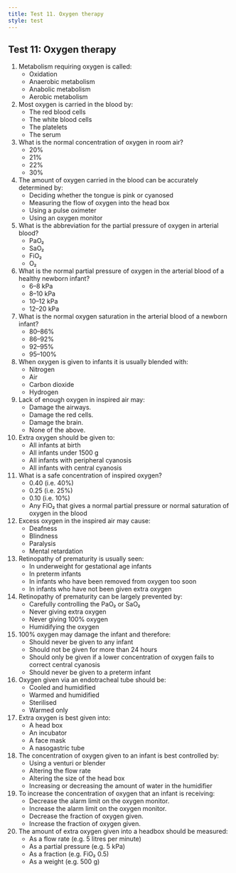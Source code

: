 ```yaml
---
title: Test 11. Oxygen therapy
style: test
---
```


## Test 11: Oxygen therapy

1.	Metabolism requiring oxygen is called:
	-	Oxidation
	-	Anaerobic metabolism
	-	Anabolic metabolism
	+	Aerobic metabolism
2.	Most oxygen is carried in the blood by:
	+	The red blood cells
	-	The white blood cells
	-	The platelets
	-	The serum
3.	What is the normal concentration of oxygen in room air?
	-	20%
	+	21%
	-	22%
	-	30%
4.	The amount of oxygen carried in the blood can be accurately determined by: 
	-	Deciding whether the tongue is pink or cyanosed
	-	Measuring the flow of oxygen into the head box
	+	Using a pulse oximeter
	-	Using an oxygen monitor
5.	What is the abbreviation for the partial pressure of oxygen in arterial blood?
	+	PaO₂
	-	SaO₂
	-	FiO₂
	-	O₂
6.	What is the normal partial pressure of oxygen in the arterial blood of a healthy newborn infant?
	-	6–8 kPa
	+	8–10 kPa
	-	10–12 kPa
	-	12–20 kPa
7.	What is the normal oxygen saturation in the arterial blood of a newborn infant?
	-	80–86%
	+	86–92%
	-	92–95%
	-	95–100%
8.	When oxygen is given to infants it is usually blended with:
	-	Nitrogen
	+	Air
	-	Carbon dioxide
	-	Hydrogen
9.	Lack of enough oxygen in inspired air may:
	-	Damage the airways.
	-	Damage the red cells.
	+	Damage the brain.
	-	None of the above.
10.	Extra oxygen should be given to:
	-	All infants at birth
	-	All infants under 1500 g
	-	All infants with peripheral cyanosis
	+	All infants with central cyanosis
11.	What is a safe concentration of inspired oxygen?
	-	0.40 (i.e. 40%)
	-	0.25 (i.e. 25%)
	-	0.10 (i.e. 10%)
	+	Any FiO₂ that gives a normal partial pressure or normal saturation of oxygen in the blood
12.	Excess oxygen in the inspired air may cause:
	-	Deafness
	+	Blindness
	-	Paralysis
	-	Mental retardation
13.	Retinopathy of prematurity is usually seen:
	-	In underweight for gestational age infants
	+	In preterm infants
	-	In infants who have been removed from oxygen too soon
	-	In infants who have not been given extra oxygen
14.	Retinopathy of prematurity can be largely prevented by:
	+	Carefully controlling the PaO₂ or SaO₂
	-	Never giving extra oxygen
	-	Never giving 100% oxygen
	-	Humidifying the oxygen
15.	100% oxygen may damage the infant and therefore:
	-	Should never be given to any infant
	-	Should not be given for more than 24 hours
	+	Should only be given if a lower concentration of oxygen fails to correct central cyanosis
	-	Should never be given to a preterm infant
16.	Oxygen given via an endotracheal tube should be:
	-	Cooled and humidified
	+	Warmed and humidified
	-	Sterilised
	-	Warmed only
17.	Extra oxygen is best given into:
	+	A head box
	-	An incubator
	-	A face mask
	-	A nasogastric tube
18.	The concentration of oxygen given to an infant is best controlled by:
	+	Using a venturi or blender
	-	Altering the flow rate
	-	Altering the size of the head box
	-	Increasing or decreasing the amount of water in the humidifier
19.	To increase the concentration of oxygen that an infant is receiving:
	-	Decrease the alarm limit on the oxygen monitor.
	-	Increase the alarm limit on the oxygen monitor.
	-	Decrease the fraction of oxygen given.
	+	Increase the fraction of oxygen given.
20.	The amount of extra oxygen given into a headbox should be measured:
	-	As a flow rate (e.g. 5 litres per minute)
	-	As a partial pressure (e.g. 5 kPa)
	+	As a fraction (e.g. FiO₂ 0.5)
	-	As a weight (e.g. 500 g)
